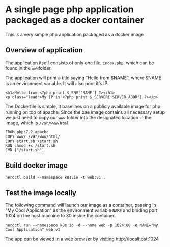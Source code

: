 # A single page php application packaged as a docker container
This is a very simple php application packaged as a docker image

## Overview of application

The application itself consists of only one file, `index.php`, which can be found in the `www`folder.

The application will print a title saying "Hello from $NAME", where $NAME is an environment variable. It will also print it's IP:

```
<h1>Hello from <?php print $_ENV['NAME'] ?></h1>
<p class="lead">My IP is <?php print $_SERVER['SERVER_ADDR'] ?></p>
```

The Dockerfile is simple, it baselines on a publicly available image for php running on top of apache. Since the bae image contains all necessary setup we just need to copy our `www` folder into the designated location in the image, which is `/var/www/html`

```
FROM php:7.2-apache
COPY www/ /var/www/html/
COPY start.sh /start.sh
RUN chmod +x /start.sh
CMD ["/start.sh"]
```

## Build docker image

```
nerdctl build --namespace k8s.io -t web:v1 .
```

## Test the image locally

The following command will launch our image as a container, passing in "My Cool Application"  as the environment variable `NAME` and binding port 1024 on the host machine to 80 inside the container.

```
nerdctl run --namespace k8s.io -d --name web -p 1024:80 -e NAME="My Cool Application" web:v1
``` 

The app can be viewed in a web browser by visiting http://localhost:1024
